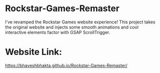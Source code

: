 # Rockstar-Games-Remaster

I've revamped the Rockstar Games website experience! This project takes the original website and injects some smooth animations and cool interactive elements factor with GSAP ScrollTrigger.

# Website Link:
https://bhaveshbhakta.github.io/Rockstar-Games-Remaster/
